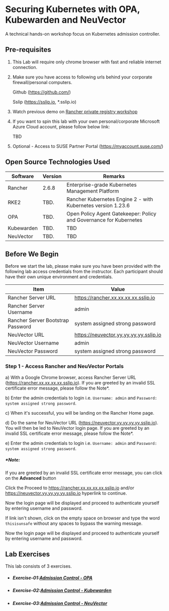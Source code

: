 # Securing Kubernetes with OPA, Kubewarden and NeuVector
A technical hands-on workshop focus on Kubernetes admission controller.

## Pre-requisites

1. This Lab will require only chrome browser with fast and reliable internet connection. 

2. Make sure you have access to following urls behind your corporate firewall/personal computers. 

   Github (https://github.com/) 

   Sslip (https://sslip.io, *.sslip.io)

3. Watch previous demo on [Rancher private registry workshop](https://github.com/dsohk/rancher-private-registry-workshop/)   


4. If you want to spin this lab with your own personal/corporate Microsoft Azure Cloud account, please follow below link:

   TBD  

5. Optional - Access to SUSE Partner Portal (https://myaccount.suse.com/)



## Open Source Technologies Used

| Software  | Version         | Remarks                                                      |
| --------  | --------------- | ------------------------------------------------------------ |
| Rancher   | 2.6.8           | Enterprise-grade Kubernetes Management Platform              |
| RKE2      | TBD.            | Rancher Kubernetes Engine 2 - with Kubernetes version 1.23.6 |
| OPA       | TBD.            | Open Policy Agent Gatekeeper: Policy and Governance for Kubernetes |
| Kubewarden| TBD.            | TBD |
| NeuVector | TBD.            | TBD |



## Before We Begin

Before we start the lab, please make sure you have been provided with the following lab access credentials from the instructor. Each participant should have their own unique environment and credentials.

| Item                              | Value                                                      |
| --------------------------------- | ---------------------------------------------------------- |
| Rancher Server URL                | https://rancher.xx.xx.xx.xx.sslip.io                       |
| Rancher Server Username           | admin                                                      |
| Rancher Server Bootstrap Password | system assigned strong password                            |
| NeuVector URL                        | https://neuvector.yy.yy.yy.yy.sslip.io                        |
| NeuVector Username                   | admin                                                      |
| NeuVector Password                   | system assigned strong password                            |



### Step 1 - Access Rancher and NeuVector Portals

a) With a Google Chrome browser, access Rancher Server URL (https://rancher.xx.xx.xx.xx.sslip.io). If you are greeted by an invalid SSL certificate error message, please follow the Note*.

b) Enter the admin credentials to login i.e. `Username: admin`  and `Password: system assigned strong password`. 

c) When it's successful, you will be landing on the Rancher Home page. 

d) Do the same for NeuVector URL (https://neuvector.yy.yy.yy.yy.sslip.io). You will then be led to NeuVector login page. If you are greeted by an invalid SSL certificate error message, please follow the Note*.

e) Enter the admin credentials to login i.e. `Username: admin`  and `Password: system assigned strong password`. 

##### *Note: 

If you are greeted by an invalid SSL certificate error message, you can click on the **Advanced** button

Click the Proceed to https://rancher.xx.xx.xx.xx.sslip.io and/or https://neuvector.yy.yy.yy.yy.sslip.io hyperlink to continue. 

Now the login page will be displayed and proceed to authenticate yourself by entering username and password.

If link isn't shown, click on the empty space on browser and type the word `thisisunsafe` without any spaces to bypass the warning message. 

Now the login page will be displayed and proceed to authenticate yourself by entering username and password.



## Lab Exercises

This lab consists of 3 exercises. 

* ##### Exercise-01:[Admission Control - OPA](docs/Exercise-01A-OPASetup.md)
  
* ##### Exercise-02:[Admission Control - Kubewarden](docs/Lab02-Kubewarden.md)
  
* ##### Exercise-03:[Admission Control - NeuVector](docs/Lab03-NeuVector-Admission-Control.md)



